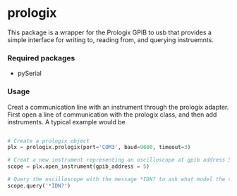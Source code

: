 # prologix

This package is a wrapper for the Prologix GPIB to usb that provides a simple
interface for writing to, reading from, and querying instruemnts.

### Required packages

* pySerial

### Usage

Creat a communication line with an instrument through the prologix adapter.
First open a line of communication with the prologix class, and then add
instruments.  A typical example would be

```python

# Create a prologix object 
plx = prologix.prologix(port='COM3', baud=9600, timeout=3)

# Creat a new instrument representing an oscilloscope at gpib address 5
scope = plx.open_instrument(gpib_address = 5)

# Query the oscilloscope with the message *IDN? to ask what model the scope is
scope.query('*IDN?')

```
